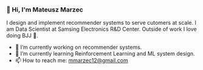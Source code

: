 ### 👋 Hi, I'm Mateusz Marzec

I design and implement recommender systems to serve cutomers at scale. I am Data Scientist at Samsing Electronics R&D Center. Outside of work I love doing BJJ 🥋.

* 🔭 I’m currently working on recommender systems.
* 🌱 I’m currently learning Reinforcement Learning and ML system design.
* 📫 How to reach me: mmarzec12@gmail.com


<!--
**mefor44/mefor44** is a ✨ _special_ ✨ repository because its `README.md` (this file) appears on your GitHub profile.

Here are some ideas to get you started:

- 👯 I’m looking to collaborate on ...
- 🤔 I’m looking for help with ...
- 💬 Ask me about ...
- 😄 Pronouns: ...
- ⚡ Fun fact: ...
-->
